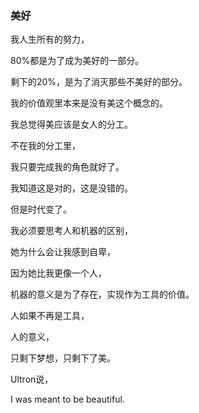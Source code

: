 ### 美好

我人生所有的努力，

80%都是为了成为美好的一部分。

剩下的20%，是为了消灭那些不美好的部分。

我的价值观里本来是没有美这个概念的。

我总觉得美应该是女人的分工。

不在我的分工里，

我只要完成我的角色就好了。

我知道这是对的，这是没错的。

但是时代变了。

我必须要思考人和机器的区别，

她为什么会让我感到自卑，

因为她比我更像一个人，

机器的意义是为了存在，实现作为工具的价值。

人如果不再是工具，

人的意义，

只剩下梦想，只剩下了美。

Ultron说，

I was meant to be beautiful.

